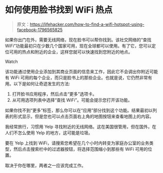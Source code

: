 # 如何使用脸书找到 WiFi 热点

> 原文：<https://lifehacker.com/how-to-find-a-wifi-hotspot-using-facebook-1796565825>

如果你出门在外，需要无线网络，现在脸书可以帮你找到。该社交网络的“查找 WiFi”功能最初只在少数几个国家可用，现在全球都可以使用。有了它，您可以定位可用的热点和附近的企业，这样您就可以快速找到您附近的地点。

Watch

该功能通过使用企业添加到其商业页面的信息来工作，因此它不会调出你附近可能有 WiFi 可用的每个企业，而只是脸书上的那些企业。也就是说，它仍然非常有用。以下是如何让奇迹发生的方法:

1.  打开脸书应用程序，然后点击“更多”选项卡。
2.  从可用选项列表中选择“查找 WiFi”。可能会提示您打开该功能。

如果你找不到“更多”标签，那么你可以在“应用”部分找到这个功能。结果最初以列表的形式显示，但是您也可以点击页面右上角的地图按钮来查看地图上的内容。

我经常旅行，习惯用 Yelp 寻找附近的无线网络。这在美国很管用，但在国外，在人们不怎么使用 Yelp 的地方，这可能是垃圾。

要在 Yelp 上找到 WiFi，请搜索您希望在几个小时内转变为家庭办公室的业务类型，然后点击搜索栏中的过滤器按钮，将选择范围缩小到那些有 WiFi 可用的位置。

取决于你在哪里，两者之一应该完成工作。